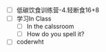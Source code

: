 - [ ] 低碳饮食训练营-4.轻断食16+8
- [ ] 学习In Class
	- [ ] In the calssroom
	- [ ] How do you spell it?
- [ ] coderwht
